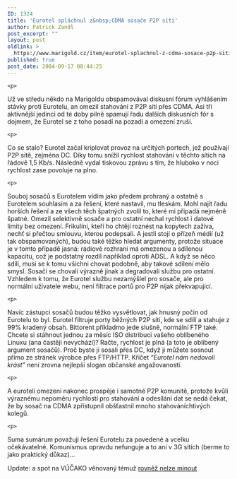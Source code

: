 ```yaml
---
ID: 1324
title: 'Eurotel spláchnul z&nbsp;CDMA sosače P2P sítí'
author: Patrick Zandl
post_excerpt: ""
layout: post
oldlink: >
  https://www.marigold.cz/item/eurotel-splachnul-z-cdma-sosace-p2p-siti
published: true
post_date: 2004-09-17 08:44:25
---
```

	<p>
Už ve středu někdo na Marigoldu obspamovával diskusní fórum vyhlášením stávky proti Eurotelu, an omezil stahování z P2P sítí přes CDMA. Asi tři aktivnější jedinci od té doby pilně spamují řadu dalších diskusních fór s dojmem, že Eurotel se z toho posadí na pozadí a omezení zruší. </p>

	<p>
Co se stalo? Eurotel začal kriplovat provoz na určitých portech, jež používají P2P sítě, zejména DC. Díky tomu snížil rychlost stahování v těchto sítích na řádově 1,5 Kb/s. Následně vydal tiskovou zprávu s tím, že hluboko v noci rychlost zase povoluje na plno. </p>

	<p>
Souboj sosačů s Eurotelem vidím jako předem prohraný a ostatně s Eurotelem souhlasím a za řešení, které nastavil, mu tleskám. Mohl najít řadu horších řešení a ze všech těch špatných zvolil to, které mi připadá nejméně špatné. Omezil selektivně sosače a pro ostatní nechal rychlost i datové limity bez omezení. Frikulíni, kteří ho chtějí roznést na kopytech zaživa, nechť si přečtou smlouvu, kterou podepsali. A jestli stojí o přízeň médií (už tak obspamovaných), budou také těžko hledat argumenty, protože situace je v tomto případě jasná: rádiové rozhraní má omezenou a sdílenou kapacitu, což je podstatný rozdíl například oproti ADSL. A když se něco sdílí, musí se k tomu všichni chovat podobně, aby takové sdílení mělo smysl. Sosači se chovali výrazně jinak a degradovali službu pro ostatní. Vzhledem k tomu, že Eurotel službu nezamýšlel pro sosače, ale pro normální uživatele webu, není filtrace portů pro P2P nijak překvapující. </p>

	<p>
Navíc zástupci sosačů budou těžko vysvětlovat, jak hnusný počin od Eurotelu to byl. Eurotel filtruje porty běžných P2P sítí, kde se sdílí a stahuje z 99% kradený obsah. Bittorent příkladmo jede slušně, normální FTP také. Chcete si stáhnout jednou za měsíc ISO distribuci vašeho oblíbeného Linuxu (ana častěji nevychází)? Račte, rychlost je plná (a toto je oblíbený argument sosačů). Proč byste ji sosali přes DC, když ji můžete sosnout přímo ze stránek výrobce přes FTP/HTTP. Křičet <i>&#8220;Eurotel nám nedovolí krást&#8221;</i> není zrovna nejlepší slogan občanské angažovanosti. </p>

	<p>
A eurotelí omezení nakonec prospěje i samotné P2P komunitě, protože kvůli výraznému nepoměru rychlostí pro stahování a odesílání dat se nedá čekat, že by sosač na CDMA zpřístupnil obšťastnil mnoho stahováníchtivých kolegů. </p>

	<p>
Suma sumárum považuji řešení Eurotelu za povedené a vcelku očekávatelné. Komunismus opravdu nefunguje a to ani v 3G sítích (berme to jako praktický důkaz)&#8230;
</p>

Update: a spot na VÚČAKO věnovaný témuž <a href="http://vucako.bloguje.cz/66702_item.php">rovněž nelze minout</a>
</p>
